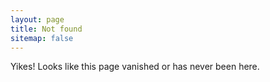 ```yaml
---
layout: page
title: Not found
sitemap: false
---
```


Yikes! Looks like this page vanished or has never been here.

